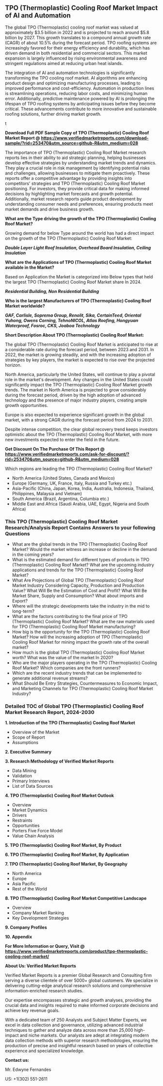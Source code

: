 <h2>TPO (Thermoplastic) Cooling Roof Market Impact of AI and Automation</h2><p>The global TPO (Thermoplastic) cooling roof market was valued at approximately $3.5 billion in 2022 and is projected to reach around $5.8 billion by 2027. This growth translates to a compound annual growth rate (CAGR) of about 10.5% during the forecast period. TPO roofing systems are increasingly favored for their energy efficiency and durability, which has driven demand in both residential and commercial sectors. This market expansion is largely influenced by rising environmental awareness and stringent regulations aimed at reducing urban heat islands.</p><p>The integration of AI and automation technologies is significantly transforming the TPO cooling roof market. AI algorithms are enhancing product design and optimizing manufacturing processes, leading to improved performance and cost-efficiency. Automation in production lines is streamlining operations, reducing labor costs, and minimizing human error. Additionally, predictive maintenance powered by AI is prolonging the lifespan of TPO roofing systems by anticipating issues before they become critical. These advancements contribute to more innovative and sustainable roofing solutions, further driving market growth.</p>t</p><p id="" class=""><strong>Download Full PDF Sample Copy of TPO (Thermoplastic) Cooling Roof Market Report @ <a href="https://www.verifiedmarketreports.com/download-sample/?rid=253470&utm_source=github-R&utm_medium=028" target="_blank">https://www.verifiedmarketreports.com/download-sample/?rid=253470&utm_source=github-R&utm_medium=028</a></strong></p><p>The importance of&nbsp;TPO (Thermoplastic) Cooling Roof Market research reports lies in their ability to aid strategic planning, helping businesses develop effective strategies by understanding market trends and dynamics. They play a crucial role in risk management by identifying potential risks and challenges, allowing businesses to mitigate them proactively. These reports offer a competitive advantage by providing insights into competitors' strategies and TPO (Thermoplastic) Cooling Roof Market positioning. For investors, they provide critical data for making informed decisions by highlighting market forecasts and growth potential. Additionally, market research reports guide product development by understanding consumer needs and preferences, ensuring products meet market demands and drive business growth.</p><p><strong>What are the&nbsp;Type driving the growth of the TPO (Thermoplastic) Cooling Roof Market?</strong></p><p id="" class="">Growing demand for below Type around the world has had a direct impact on the growth of the TPO (Thermoplastic) Cooling Roof Market:</p><em><strong>Double Layer Light Roof Insulation, Overhead Board Insulation, Ceiling Insulation</strong></em></p><strong>What are the&nbsp;Applications&nbsp;of TPO (Thermoplastic) Cooling Roof Market available in the Market?</strong></p><p id="" class="">Based on Application the Market is categorized into Below types that held the largest TPO (Thermoplastic) Cooling Roof Market share In 2024.</p><em><strong>Residential Building, Non Residential Building</strong></em></p><strong>Who is the largest Manufacturers of TPO (Thermoplastic) Cooling Roof Market worldwide?</strong></p><p><em><strong>GAF, Carlisle, Soprema Group, Renolit, Sika, CertainTeed, Oriental Yuhong, Owens Corning, TehnoNICOL, Atlas Roofing, Hongyuan Waterproof, Fosroc, CKS, Joaboa Technology</strong></em></p><p id="" class=""><strong>Short Description About TPO (Thermoplastic) Cooling Roof Market:</strong></p><p>The global TPO (Thermoplastic) Cooling Roof Market is anticipated to rise at a considerable rate during the forecast period, between 2023 and 2031. In 2022, the market is growing steadily, and with the increasing adoption of strategies by key players, the market is expected to rise over the projected horizon.</p><p>North America, particularly the United States, will continue to play a pivotal role in the market's development. Any changes in the United States could significantly impact the TPO (Thermoplastic) Cooling Roof Market growth trends. The market in North America is projected to grow considerably during the forecast period, driven by the high adoption of advanced technology and the presence of major industry players, creating ample growth opportunities.</p><p>Europe is also expected to experience significant growth in the global market, with a strong CAGR during the forecast period from 2024 to 2031.</p><p>Despite intense competition, the clear global recovery trend keeps investors optimistic about the TPO (Thermoplastic) Cooling Roof Market, with more new investments expected to enter the field in the future.</p><p id="" class=""><strong>Get Discount On The Purchase Of This Report @ <a href="https://www.verifiedmarketreports.com/ask-for-discount/?rid=253470&utm_source=github-R&utm_medium=028" target="_blank">https://www.verifiedmarketreports.com/ask-for-discount/?rid=253470&utm_source=github-R&utm_medium=028</a></strong></p>Which regions are leading the TPO (Thermoplastic) Cooling Roof Market?</p><ul><li>North America (United States, Canada and Mexico)</li><li>Europe (Germany, UK, France, Italy, Russia and Turkey etc.)</li><li>Asia-Pacific (China, Japan, Korea, India, Australia, Indonesia, Thailand, Philippines, Malaysia and Vietnam)</li><li>South America (Brazil, Argentina, Columbia etc.)</li><li>Middle East and Africa (Saudi Arabia, UAE, Egypt, Nigeria and South Africa)</li></ul><h3 id="" class="">This TPO (Thermoplastic) Cooling Roof Market Research/Analysis Report Contains Answers to your following Questions</h3><ul><li>What are the global trends in the TPO (Thermoplastic) Cooling Roof Market? Would the market witness an increase or decline in the demand in the coming years?</li><li>What is the estimated demand for different types of products in TPO (Thermoplastic) Cooling Roof Market? What are the upcoming industry applications and trends for the TPO (Thermoplastic) Cooling Roof Market?</li><li>What Are Projections of Global TPO (Thermoplastic) Cooling Roof Market Industry Considering Capacity, Production and Production Value? What Will Be the Estimation of Cost and Profit? What Will Be Market Share, Supply and Consumption? What about imports and Export?</li><li>Where will the strategic developments take the industry in the mid to long-term?</li><li>What are the factors contributing to the final price of TPO (Thermoplastic) Cooling Roof Market? What are the raw materials used for TPO (Thermoplastic) Cooling Roof Market manufacturing?</li><li>How big is the opportunity for the TPO (Thermoplastic) Cooling Roof Market? How will the increasing adoption of TPO (Thermoplastic) Cooling Roof Market for mining impact the growth rate of the overall market?</li><li>How much is the global TPO (Thermoplastic) Cooling Roof Market worth? What was the value of the market In 2020?</li><li>Who are the major players operating in the TPO (Thermoplastic) Cooling Roof Market? Which companies are the front runners?</li><li>Which are the recent industry trends that can be implemented to generate additional revenue streams?</li><li>What Should Be Entry Strategies, Countermeasures to Economic Impact, and Marketing Channels for TPO (Thermoplastic) Cooling Roof Market Industry?</li></ul><h3 id="" class="">Detailed TOC of Global TPO (Thermoplastic) Cooling Roof Market Research Report, 2024-2030</h3><p id="" class=""><strong>1. Introduction of the TPO (Thermoplastic) Cooling Roof Market</strong></p><ul><li>Overview of the Market</li><li>Scope of Report</li><li>Assumptions</li></ul><p id="" class=""><strong>2. Executive Summary</strong></p><p id="" class=""><strong>3. Research Methodology of Verified Market Reports</strong></p><ul><li>Data Mining</li><li>Validation</li><li>Primary Interviews</li><li>List of Data Sources</li></ul><p id="" class=""><strong>4. TPO (Thermoplastic) Cooling Roof Market Outlook</strong></p><ul><li>Overview</li><li>Market Dynamics</li><li>Drivers</li><li>Restraints</li><li>Opportunities</li><li>Porters Five Force Model</li><li>Value Chain Analysis</li></ul><p id="" class=""><strong>5. TPO (Thermoplastic) Cooling Roof Market, By Product</strong></p><p id="" class=""><strong>6. TPO (Thermoplastic) Cooling Roof Market, By Application</strong></p><p id="" class=""><strong>7. TPO (Thermoplastic) Cooling Roof Market, By Geography</strong></p><ul><li>North America</li><li>Europe</li><li>Asia Pacific</li><li>Rest of the World</li></ul><p id="" class=""><strong>8. TPO (Thermoplastic) Cooling Roof Market Competitive Landscape</strong></p><ul><li>Overview</li><li>Company Market Ranking</li><li>Key Development Strategies</li></ul><p id="" class=""><strong>9. Company Profiles</strong></p><p id="" class=""><strong>10. Appendix</strong></p><p id="" class=""><strong>For More Information or Query, Visit @ <a href="https://www.verifiedmarketreports.com/product/tpo-thermoplastic-cooling-roof-market/" target="_blank">https://www.verifiedmarketreports.com/product/tpo-thermoplastic-cooling-roof-market/</a></strong></p><p id="" class=""><strong>About Us: Verified Market Reports</strong></p><p id="" class="">Verified Market Reports is a premier Global Research and Consulting firm serving a diverse clientele of over 5000+ global customers. We specialize in delivering cutting-edge analytical research solutions and comprehensive information-enriched research studies.</p><p id="" class="">Our expertise encompasses strategic and growth analyses, providing the crucial data and insights required to make informed corporate decisions and achieve key revenue goals.</p><p id="" class="">With a dedicated team of 250 Analysts and Subject Matter Experts, we excel in data collection and governance, utilizing advanced industrial techniques to gather and analyze data across more than 25,000 high-impact and niche markets. Our analysts are adept at integrating modern data collection methods with superior research methodologies, ensuring the production of precise and insightful research based on years of collective experience and specialized knowledge.</p><p id="" class=""><strong>Contact us:</strong></p><p id="" class="">Mr. Edwyne Fernandes</p><p id="" class="">US: +1(302) 551-2611</p>